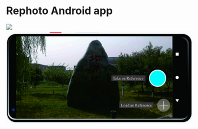 # Rephoto Android app

<img src="img/Begin.png" width="560"/> <img src="img/TakeRef.jpg" width="560"/> 

